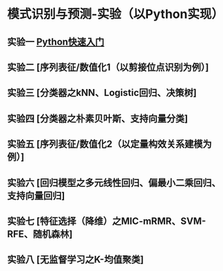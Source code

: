 # 模式识别与预测-实验（以Python实现）

## 实验一 [Python快速入门](https://github.com/dai0992/Pattern-Recognition-and-Prediction/blob/master/Lab1_PythonLearning.md)

## 实验二 [序列表征/数值化1（以剪接位点识别为例）]

## 实验三 [分类器之kNN、Logistic回归、决策树]

## 实验四 [分类器之朴素贝叶斯、支持向量分类]

## 实验五 [序列表征/数值化2（以定量构效关系建模为例）]

## 实验六 [回归模型之多元线性回归、偏最小二乘回归、支持向量回归]

## 实验七 [特征选择（降维）之MIC-mRMR、SVM-RFE、随机森林]

## 实验八 [无监督学习之K-均值聚类]

